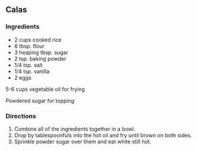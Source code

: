 ## Calas

### Ingredients

* 2 cups cooked rice
* 6 tbsp. flour
* 3 heaping tbsp. sugar
* 2 tsp. baking powder
* 1/4 tsp. salt
* 1/4 tsp. vanilla
* 2 eggs

5-6 cups vegetable oil for frying

Powdered sugar for topping

### Directions

1. Combine all of the ingredients together in a bowl.
2. Drop by tablespoonfuls into the hot oil and fry until brown on both sides.
3. Sprinkle powder sugar over them and eat white still hot.

